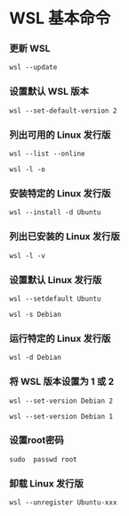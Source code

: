 # WSL 基本命令

### 更新 WSL
```
wsl --update
```

### 设置默认 WSL 版本
``wsl --set-default-version 2``

### 列出可用的 Linux 发行版
``wsl --list --online``

``wsl -l -o``

### 安装特定的 Linux 发行版
``wsl --install -d Ubuntu``

### 列出已安装的 Linux 发行版
``wsl -l -v``

### 设置默认 Linux 发行版
``wsl --setdefault Ubuntu``

``wsl -s Debian``

### 运行特定的 Linux 发行版
``wsl -d Debian``

### 将 WSL 版本设置为 1 或 2
``wsl --set-version Debian 2``

``wsl --set-version Debian 1``

### 设置root密码
``sudo  passwd root``

### 卸载 Linux 发行版
``wsl --unregister Ubuntu-xxx``
